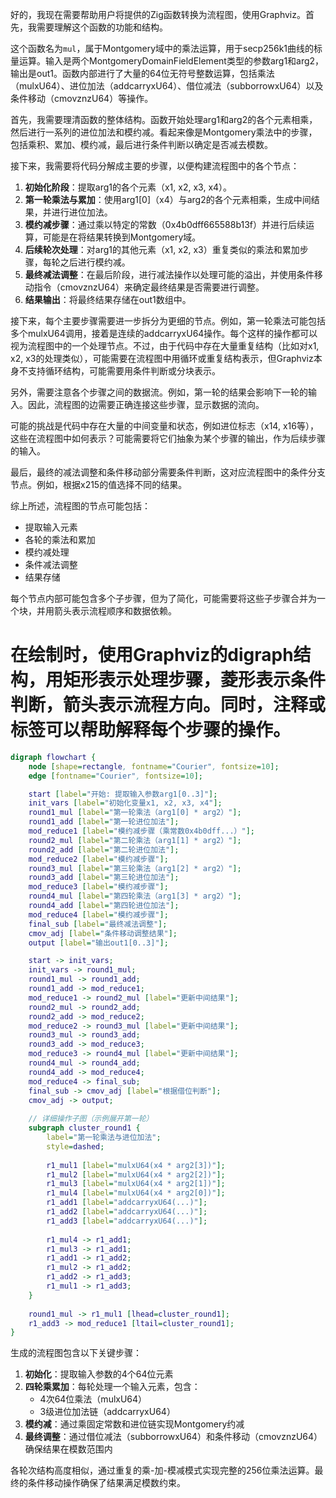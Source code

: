 好的，我现在需要帮助用户将提供的Zig函数转换为流程图，使用Graphviz。首先，我需要理解这个函数的功能和结构。

这个函数名为`mul`，属于Montgomery域中的乘法运算，用于secp256k1曲线的标量运算。输入是两个MontgomeryDomainFieldElement类型的参数arg1和arg2，输出是out1。函数内部进行了大量的64位无符号整数运算，包括乘法（mulxU64）、进位加法（addcarryxU64）、借位减法（subborrowxU64）以及条件移动（cmovznzU64）等操作。

首先，我需要理清函数的整体结构。函数开始处理arg1和arg2的各个元素相乘，然后进行一系列的进位加法和模约减。看起来像是Montgomery乘法中的步骤，包括乘积、累加、模约减，最后进行条件判断以确定是否减去模数。

接下来，我需要将代码分解成主要的步骤，以便构建流程图中的各个节点：

1. **初始化阶段**：提取arg1的各个元素（x1, x2, x3, x4）。
2. **第一轮乘法与累加**：使用arg1[0]（x4）与arg2的各个元素相乘，生成中间结果，并进行进位加法。
3. **模约减步骤**：通过乘以特定的常数（0x4b0dff665588b13f）并进行后续运算，可能是在将结果转换到Montgomery域。
4. **后续轮次处理**：对arg1的其他元素（x1, x2, x3）重复类似的乘法和累加步骤，每轮之后进行模约减。
5. **最终减法调整**：在最后阶段，进行减法操作以处理可能的溢出，并使用条件移动指令（cmovznzU64）来确定最终结果是否需要进行调整。
6. **结果输出**：将最终结果存储在out1数组中。

接下来，每个主要步骤需要进一步拆分为更细的节点。例如，第一轮乘法可能包括多个mulxU64调用，接着是连续的addcarryxU64操作。每个这样的操作都可以视为流程图中的一个处理节点。不过，由于代码中存在大量重复结构（比如对x1, x2, x3的处理类似），可能需要在流程图中用循环或重复结构表示，但Graphviz本身不支持循环结构，可能需要用条件判断或分块表示。

另外，需要注意各个步骤之间的数据流。例如，第一轮的结果会影响下一轮的输入。因此，流程图的边需要正确连接这些步骤，显示数据的流向。

可能的挑战是代码中存在大量的中间变量和状态，例如进位标志（x14, x16等），这些在流程图中如何表示？可能需要将它们抽象为某个步骤的输出，作为后续步骤的输入。

最后，最终的减法调整和条件移动部分需要条件判断，这对应流程图中的条件分支节点。例如，根据x215的值选择不同的结果。

综上所述，流程图的节点可能包括：

- 提取输入元素
- 各轮的乘法和累加
- 模约减处理
- 条件减法调整
- 结果存储

每个节点内部可能包含多个子步骤，但为了简化，可能需要将这些子步骤合并为一个块，并用箭头表示流程顺序和数据依赖。

在绘制时，使用Graphviz的digraph结构，用矩形表示处理步骤，菱形表示条件判断，箭头表示流程方向。同时，注释或标签可以帮助解释每个步骤的操作。
================================================
```dot
digraph flowchart {
    node [shape=rectangle, fontname="Courier", fontsize=10];
    edge [fontname="Courier", fontsize=10];

    start [label="开始: 提取输入参数arg1[0..3]"];
    init_vars [label="初始化变量x1, x2, x3, x4"];
    round1_mul [label="第一轮乘法（arg1[0] * arg2）"];
    round1_add [label="第一轮进位加法"];
    mod_reduce1 [label="模约减步骤（乘常数0x4b0dff...）"];
    round2_mul [label="第二轮乘法（arg1[1] * arg2）"];
    round2_add [label="第二轮进位加法"];
    mod_reduce2 [label="模约减步骤"];
    round3_mul [label="第三轮乘法（arg1[2] * arg2）"];
    round3_add [label="第三轮进位加法"];
    mod_reduce3 [label="模约减步骤"];
    round4_mul [label="第四轮乘法（arg1[3] * arg2）"];
    round4_add [label="第四轮进位加法"];
    mod_reduce4 [label="模约减步骤"];
    final_sub [label="最终减法调整"];
    cmov_adj [label="条件移动调整结果"];
    output [label="输出out1[0..3]"];

    start -> init_vars;
    init_vars -> round1_mul;
    round1_mul -> round1_add;
    round1_add -> mod_reduce1;
    mod_reduce1 -> round2_mul [label="更新中间结果"];
    round2_mul -> round2_add;
    round2_add -> mod_reduce2;
    mod_reduce2 -> round3_mul [label="更新中间结果"];
    round3_mul -> round3_add;
    round3_add -> mod_reduce3;
    mod_reduce3 -> round4_mul [label="更新中间结果"];
    round4_mul -> round4_add;
    round4_add -> mod_reduce4;
    mod_reduce4 -> final_sub;
    final_sub -> cmov_adj [label="根据借位判断"];
    cmov_adj -> output;
    
    // 详细操作子图（示例展开第一轮）
    subgraph cluster_round1 {
        label="第一轮乘法与进位加法";
        style=dashed;
        
        r1_mul1 [label="mulxU64(x4 * arg2[3])"];
        r1_mul2 [label="mulxU64(x4 * arg2[2])"];
        r1_mul3 [label="mulxU64(x4 * arg2[1])"];
        r1_mul4 [label="mulxU64(x4 * arg2[0])"];
        r1_add1 [label="addcarryxU64(...)"];
        r1_add2 [label="addcarryxU64(...)"];
        r1_add3 [label="addcarryxU64(...)"];
        
        r1_mul4 -> r1_add1;
        r1_mul3 -> r1_add1;
        r1_add1 -> r1_add2;
        r1_mul2 -> r1_add2;
        r1_add2 -> r1_add3;
        r1_mul1 -> r1_add3;
    }
    
    round1_mul -> r1_mul1 [lhead=cluster_round1];
    r1_add3 -> mod_reduce1 [ltail=cluster_round1];
}
``` 

生成的流程图包含以下关键步骤：

1. **初始化**：提取输入参数的4个64位元素
2. **四轮乘累加**：每轮处理一个输入元素，包含：
   - 4次64位乘法（mulxU64）
   - 3级进位加法链（addcarryxU64）
3. **模约减**：通过乘固定常数和进位链实现Montgomery约减
4. **最终调整**：通过借位减法（subborrowxU64）和条件移动（cmovznzU64）确保结果在模数范围内

各轮次结构高度相似，通过重复的乘-加-模减模式实现完整的256位乘法运算。最终的条件移动操作确保了结果满足模数约束。